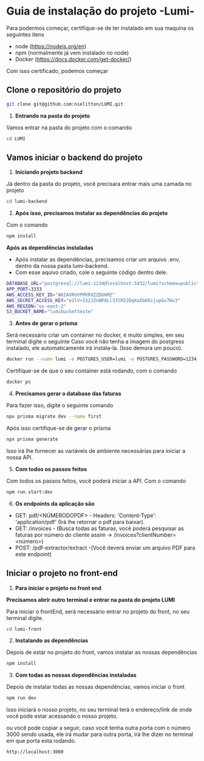 # Guia de instalação do projeto -Lumi-

Para podermos começar, certifique-se de ter instalado em sua maquina os seguintes itens
- node (https://nodejs.org/en)
- npm (normalmente já vem instalado no node)
- Docker (https://docs.docker.com/get-docker/)

Com isso certificado, podemos começar

## Clone o repositório do projeto

```bash
git clone git@github.com:nielitton/LUMI.git
```
1. **Entrando na pasta do projeto**

Vamos entrar na pasta do projeto com o comando
```bash
cd LUMI
```

## Vamos iniciar o backend do projeto

1. **Iniciando projeto backend**

Já dentro da pasta do projeto, você precisara entrar mais uma camada no projeto
```bash
cd lumi-backend
```

2. **Após isso, precisamos instalar as dependências do projeto**

Com o comando 
```bash
npm install
```

**Após as dependências instaladas**

- Após instalar as dependências, precisamos criar um arquivo .env, dentro da nossa pasta lumi-backend.
- Com esse aquivo criado, cole o seguinte código dentro dele.
```bash
DATABASE_URL="postgresql://lumi:1234@localhost:5432/lumi?schema=public"
APP_PORT=3333
AWS_ACCESS_KEY_ID="AKIAVRUVPMVRXZZDGHMZ"
AWS_SECRET_ACCESS_KEY="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"
AWS_REGION="us-east-2"
S3_BUCKET_NAME="lumibucketteste"
```

3. **Antes de gerar o prisma**

Será necessário criar um container no docker, é muito simples, em seu terminal digite o seguinte
Caso você não tenha a imagem do postgress instalado, ele automaticamente irá instala-la. (Isso demora um pouco).

```bash
docker run --name lumi -e POSTGRES_USER=lumi -e POSTGRES_PASSWORD=1234 -e POSTGRES_DB=lumi -p 5432:5432 -d postgres
```

Certifique-se de que o seu container está rodando, com o comando
```bash
docker ps
```

4. **Precisamos gerar o database das faturas**

Para fazer isso, digite o seguinte comando
```bash
npx prisma migrate dev --name first
```

Após isso certifique-se de gerar o prisma
```bash
npx prisma generate
```

Isso irá lhe fornecer as variáveis de ambiente necessárias para iniciar a nossa API.

5. **Com todos os passos feitos**

Com todos os passos feitos, você poderá iniciar a API. Com o comando
```bash
npm run start:dev
```

6. **Os endpoints da aplicação são**

- GET: pdf/<NÚMERODOPDF> - Headers: 'Content-Type': 'application/pdf' (Irá lhe retornar o pdf para baixar).
- GET: /invoices - (Busca todas as faturas, você poderá pesquisar as faturas por número do cliente assim -> /invoices?clientNumber=<número>)
- POST: /pdf-extractor/extract -(Você deverá enviar um arquivo PDF para este endpoint)

## Iniciar o projeto no front-end

1. **Para iniciar o projeto no front end**

**Precisamos abrir outro terminal e entrar na pasta do projeto LUMI**

Para iniciar o frontEnd, será necessário entrar no projeto do front, no seu terminal digite.

```bash
cd lumi-front
```

2. **Instalando as dependências**

Depois de estar no projeto do front, vamos instalar as nossas dependências

```bash
npm install
```

3. **Com todas as nossas dependências instaladas**

Depois de instalar todas as nossas dependências, vamos iniciar o front

```bash
npm run dev
```

Isso iniciará o nosso projeto, no seu terminal terá o endereço/link de onde você pode estar acessando o nosso projeto.

ou você pode copiar a seguir, caso você tenha outra porta com o número 3000 sendo usada, ele irá mudar para outra porta, irá lhe dizer no terminal em que porta esta rodando.

```bash
http://localhost:3000
```